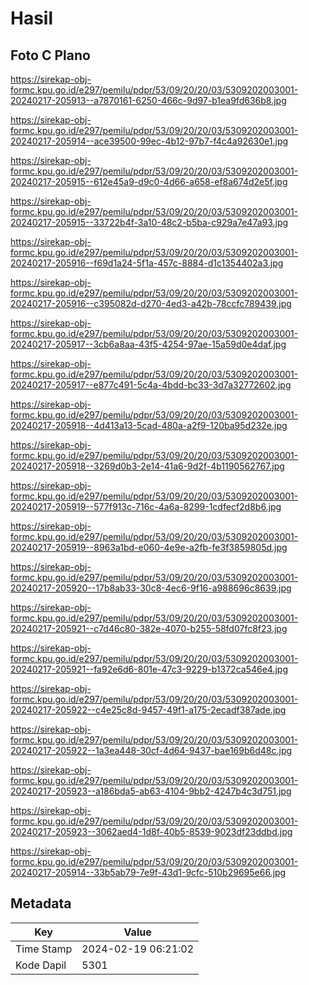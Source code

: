 # Hasil

## Foto C Plano

https://sirekap-obj-formc.kpu.go.id/e297/pemilu/pdpr/53/09/20/20/03/5309202003001-20240217-205913--a7870161-6250-466c-9d97-b1ea9fd636b8.jpg

https://sirekap-obj-formc.kpu.go.id/e297/pemilu/pdpr/53/09/20/20/03/5309202003001-20240217-205914--ace39500-99ec-4b12-97b7-f4c4a92630e1.jpg

https://sirekap-obj-formc.kpu.go.id/e297/pemilu/pdpr/53/09/20/20/03/5309202003001-20240217-205915--612e45a9-d9c0-4d66-a658-ef8a674d2e5f.jpg

https://sirekap-obj-formc.kpu.go.id/e297/pemilu/pdpr/53/09/20/20/03/5309202003001-20240217-205915--33722b4f-3a10-48c2-b5ba-c929a7e47a93.jpg

https://sirekap-obj-formc.kpu.go.id/e297/pemilu/pdpr/53/09/20/20/03/5309202003001-20240217-205916--f69d1a24-5f1a-457c-8884-d1c1354402a3.jpg

https://sirekap-obj-formc.kpu.go.id/e297/pemilu/pdpr/53/09/20/20/03/5309202003001-20240217-205916--c395082d-d270-4ed3-a42b-78ccfc789439.jpg

https://sirekap-obj-formc.kpu.go.id/e297/pemilu/pdpr/53/09/20/20/03/5309202003001-20240217-205917--3cb6a8aa-43f5-4254-97ae-15a59d0e4daf.jpg

https://sirekap-obj-formc.kpu.go.id/e297/pemilu/pdpr/53/09/20/20/03/5309202003001-20240217-205917--e877c491-5c4a-4bdd-bc33-3d7a32772602.jpg

https://sirekap-obj-formc.kpu.go.id/e297/pemilu/pdpr/53/09/20/20/03/5309202003001-20240217-205918--4d413a13-5cad-480a-a2f9-120ba95d232e.jpg

https://sirekap-obj-formc.kpu.go.id/e297/pemilu/pdpr/53/09/20/20/03/5309202003001-20240217-205918--3269d0b3-2e14-41a6-9d2f-4b1190562767.jpg

https://sirekap-obj-formc.kpu.go.id/e297/pemilu/pdpr/53/09/20/20/03/5309202003001-20240217-205919--577f913c-716c-4a6a-8299-1cdfecf2d8b6.jpg

https://sirekap-obj-formc.kpu.go.id/e297/pemilu/pdpr/53/09/20/20/03/5309202003001-20240217-205919--8963a1bd-e060-4e9e-a2fb-fe3f3859805d.jpg

https://sirekap-obj-formc.kpu.go.id/e297/pemilu/pdpr/53/09/20/20/03/5309202003001-20240217-205920--17b8ab33-30c8-4ec6-9f16-a988696c8639.jpg

https://sirekap-obj-formc.kpu.go.id/e297/pemilu/pdpr/53/09/20/20/03/5309202003001-20240217-205921--c7d46c80-382e-4070-b255-58fd07fc8f23.jpg

https://sirekap-obj-formc.kpu.go.id/e297/pemilu/pdpr/53/09/20/20/03/5309202003001-20240217-205921--fa92e6d6-801e-47c3-9229-b1372ca546e4.jpg

https://sirekap-obj-formc.kpu.go.id/e297/pemilu/pdpr/53/09/20/20/03/5309202003001-20240217-205922--c4e25c8d-9457-49f1-a175-2ecadf387ade.jpg

https://sirekap-obj-formc.kpu.go.id/e297/pemilu/pdpr/53/09/20/20/03/5309202003001-20240217-205922--1a3ea448-30cf-4d64-9437-bae169b6d48c.jpg

https://sirekap-obj-formc.kpu.go.id/e297/pemilu/pdpr/53/09/20/20/03/5309202003001-20240217-205923--a186bda5-ab63-4104-9bb2-4247b4c3d751.jpg

https://sirekap-obj-formc.kpu.go.id/e297/pemilu/pdpr/53/09/20/20/03/5309202003001-20240217-205923--3062aed4-1d8f-40b5-8539-9023df23ddbd.jpg

https://sirekap-obj-formc.kpu.go.id/e297/pemilu/pdpr/53/09/20/20/03/5309202003001-20240217-205914--33b5ab79-7e9f-43d1-9cfc-510b29695e66.jpg


## Metadata

| Key        | Value               |
| ---------- | ------------------- |
| Time Stamp | 2024-02-19 06:21:02 |
| Kode Dapil | 5301                |



